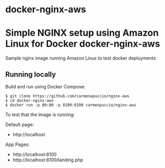 # docker-nginx-aws
Simple NGINX setup using Amazon Linux for Docker
docker-nginx-aws
===========

Sample nginx image running Amazon Linux to test docker deployments

## Running locally

Build and run using Docker Compose:

	$ git clone https://github.com/carmenapuccio/nginx-aws
	$ cd docker-nginx-aws
	$ docker run -p 80:80 -p 8100:8100 carmenpuccio/nginx-aws

To test that the image is running:

Default page:
* http://localhost

App Pages:
* http://localhost:8100
* http://localhost:8100/landing.php


